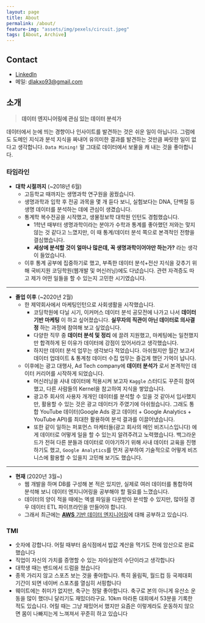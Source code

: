 ```yaml
---
layout: page
title: About
permalink: /about/
feature-img: "assets/img/pexels/circuit.jpeg"
tags: [About, Archive]
---
```


## Contact
- [LinkedIn](https://www.linkedin.com/in/matae-lee-21497715a/)
- 메일: [dlakxo93@gmail.com](mailto:dlakxo93@gmail.com)

## 소개
> **데이터 엔지니어링에 관심 있는 데이터 분석가**

데이터에서 눈에 띄는 경향이나 인사이트를 발견하는 것은 쉬운 일이 아닙니다. 그럼에도 도메인 지식과 분석 지식을 짜내어 유의미한 결과를 발견하는 것만큼 짜릿한 일이 없다고 생각합니다. `Data Mining!` 말 그대로 데이터에서 보물을 캐 내는 것을 좋아합니다.

### 타임라인
- **대학 시절까지** (~2018년 6월)
  - 고등학교 때까지는 생명과학 연구원을 꿈꿨습니다.
  - 생명과학과 입학 후 전공 과목을 몇 개 듣다 보니, 실험보다는  DNA, 단백질 등 생명 데이터를 분석하는 데에 관심이 생겼습니다.
  - 통계학 복수전공을 시작했고, 생물정보학 대학원 인턴도 경험했습니다.
    - 1학년 때부터 생명과학이라는 분야가 수학과 통계를 좋아했던 저와는 맞지 않는 것 같다고 느꼈지만, 이 때 통계/데이터 분석 쪽으로 본격적인 전향을 결심했습니다.
    - **세상에 분석할 것이 얼마나 많은데, 꼭 생명과학이어야만 하는가?** 라는 생각이 들었습니다.
  - 이후 통계 공부에 집중하기로 했고, 부족한 데이터 분석+전산 지식을 갖추기 위해 국비지원 코딩학원(웹개발 및 머신러닝)에도 다녔습니다. 관련 자격증도 따고 제가 어떤 일들을 할 수 있는지 고민한 시기였습니다.
<!-- 반드시 여기 한 줄 띄어야 함 -->
---
- **졸업 이후** (~2020년 2월)
  - 한 제약회사에서 마케팅인턴으로 사회생활을 시작했습니다.
    - 코딩학원에 다닐 시기, 이커머스 데이터 분석 공모전에 나가고 나서 **데이터 기반 마케팅** 이 하고 싶어졌습니다. **실무자의 직관이 아닌 데이터로 의사결정** 하는 과정에 참여해 보고 싶었습니다.
    - 다양한 직무 중 **데이터 분석 및 정리** 에 끌려 지원했고, 마케팅에는 일천했지만 합격하게 된 이유가 데이터에 강점이 있어서라고 생각했습니다.
    - 하지만 데이터 분석 업무는 생각보다 적었습니다. 아쉬웠지만 월간 보고서 데이터 업데이트 & 통계청 데이터 수집 업무는 즐겁게 했던 기억이 납니다.
  - 이후에는 광고 대행사, Ad Tech company에 **데이터 분석가** 로서 본격적인 데이터 커리어를 시작하게 되었습니다.
    - 머신러닝을 사내 데이터에 적용시켜 보고자 `Kaggle` 스터디도 꾸준히 참여했고, 다른 사람들의 Kernel을 참고하여 지식을 쌓았습니다.
    - 광고주 회사의 사용자 개개인 데이터를 분석할 수 있을 것 같아서 입사했지만, 활용할 수 있는 것은 광고 데이터가 주였기에 아쉬웠습니다. 그래도 통합 YouTube 데이터(Google Ads 광고 데이터 + Google Analytics + YouTube API)를 최대한 활용하여 분석 결과를 이끌어냈습니다.
    - 또한 같이 일하는 퍼포먼스 마케터들(광고 회사의 메인 비즈니스입니다) 에게 데이터로 어떻게 일을 할 수 있는지 알려주려고 노력했습니다. 백그라운드가 전혀 다른 분들과 데이터로 이야기하기 위해 사내 데이터 교육을 진행하기도 했고, `Google Analytics`를 먼저 공부하여 기술적으로 어떻게 비즈니스에 활용할 수 있을지 고민해 보기도 했습니다.
<!-- 반드시 여기 한 줄 띄어야 함 -->
---
- **현재** (2020년 3월~)
  - 웹 개발을 하며 DB를 구성해 본 적은 있지만, 실제로 여러 데이터를 통합하여 분석해 보니 데이터 엔지니어링을 공부해야 할 필요를 느꼈습니다.
  - 데이터의 양이 적을 때에는 엑셀 파일을 다운받아 분석할 수 있지만, 많아질 경우 데이터 ETL 파이프라인을 만들어야 합니다.
  - 그래서 최근에는 [**AWS** 기반 데이터 엔지니어링](https://www.fastcampus.co.kr/data_online_engineering/)에 대해 공부하고 있습니다.

### TMI
- 숫자에 강합니다. 어릴 때부터 음식점에서 밥값 계산을 먹기도 전에 암산으로 완료했습니다
- 직업이 자신의 가치를 증명할 수 있는 자아실현의 수단이라고 생각합니다
- 대학생 때는 밴드에서 드럼을 쳤습니다
- 종목 가리지 않고 스포츠 보는 것을 좋아합니다. 특히 올림픽, 월드컵 등 국제대회 기간이 되면 네이버 스포츠를 열심히 서핑합니다
- 웨이트에는 취미가 없지만, 축구는 정말 좋아합니다. 축구로 본의 아니게 유산소 운동을 많이 했더니 달리기도 재밌더라구요. 10km 마라톤 대회에서 53분을 기록한 적도 있습니다. 어릴 때는 그냥 재밌어서 했지만 요즘은 이렇게라도 운동하지 않으면 몸이 나빠지는게 느껴져서 꾸준히 하고 있습니다
